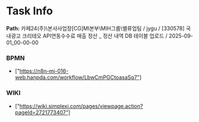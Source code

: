 # Task Info

**Path:** 카페24(주)\본사사업장\[CG]MI본부\MIH그룹\밸류업팀 / jygu / [330578] 국내광고 크리테오 API연동수수료 매출 정산 _ 정산 내역 DB 테이블 업로드 / 2025-09-01_00-00-00

### BPMN
- ["https://n8n-mi-016-web.hanpda.com/workflow/LbwCmPGCtoasaSq7"]

### WIKI
- ["https://wiki.simplexi.com/pages/viewpage.action?pageId=2721773407"]

